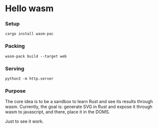 # Hello wasm

### Setup
```shell
cargo install wasm-pac
```

### Packing
```shell
wasm-pack build --target web
```

### Serving
```shell
python3 -m http.server
```

### Purpose

The core idea is to be a sandbox to learn Rust and see its results through wasm.
Currently, the goal is: generate SVG in Rust and expose it through wasm to javascript, and there, place it in the DOMS.

Just to see it work.
